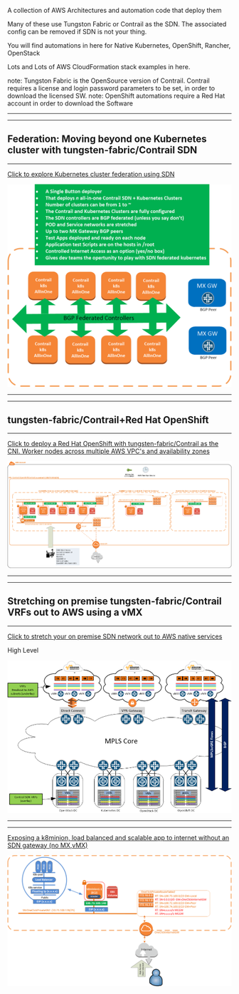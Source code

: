 A collection of AWS Architectures and automation code that deploy them   
  
Many of these use Tungston Fabric or Contrail as the SDN. The associated config can be removed if SDN is not your thing.   

You will find automations in here for Native Kubernetes, OpenShift, Rancher, OpenStack  

Lots and Lots of AWS CloudFormation stack examples in here.  
  
note: Tungston Fabric is the OpenSource version of Contrail. Contrail requires a license and login password parameters to be set, in order to download the licensed SW. 
note: OpenShift automations require a Red Hat account in order to download the Software

----------  
----------
Federation: Moving beyond one Kubernetes cluster with tungsten-fabric/Contrail SDN
----------
----------

[Click to explore Kubernetes cluster federation using SDN ](wikis/Federation:-Moving-beyond-one-Kubernetes-cluster-with-Contrail-SDN)

<img src="images/federation-1.png" width="700">

----------
----------
tungsten-fabric/Contrail+Red Hat OpenShift
----------
----------


[Click to deploy a Red Hat OpenShift with tungsten-fabric/Contrail as the CNI. Worker nodes across multiple AWS VPC's and availability zones ](wikis/Contrail-as-the-CNI-for-Red-Hat-OpenShift)

![One-Click-Bare-Metal-Simulation-All-In-One](images/OpenShift-Contrail-Greenfield.png)

----------
----------
Stretching on premise tungsten-fabric/Contrail VRFs out to AWS using a vMX
----------
----------


[Click to stretch your on premise SDN network out to AWS native services](wikis/Stretching-on-premise-Datacenter's-running-contrail-SDN-out-to-AWS-native-EC2-instances-using-vMX's-as-SDN-gateways)

High Level

![One-Click-Bare-Metal-Simulation-All-In-One](images/vmx-stretch-hl.png)


---------
----------

[Exposing a k8minion, load balanced and scalable app to internet without an SDN gateway (no MX,vMX)](wikis/Exposing-a-k8minion-load-balanced-and-scalable-app-to-internet-without-an-MX-gateway)

![One-Click-Bare-Metal-Simulation-Multi-VPC-MCGW](images/BYOT-exposing-public-ip-on-aws.png)

